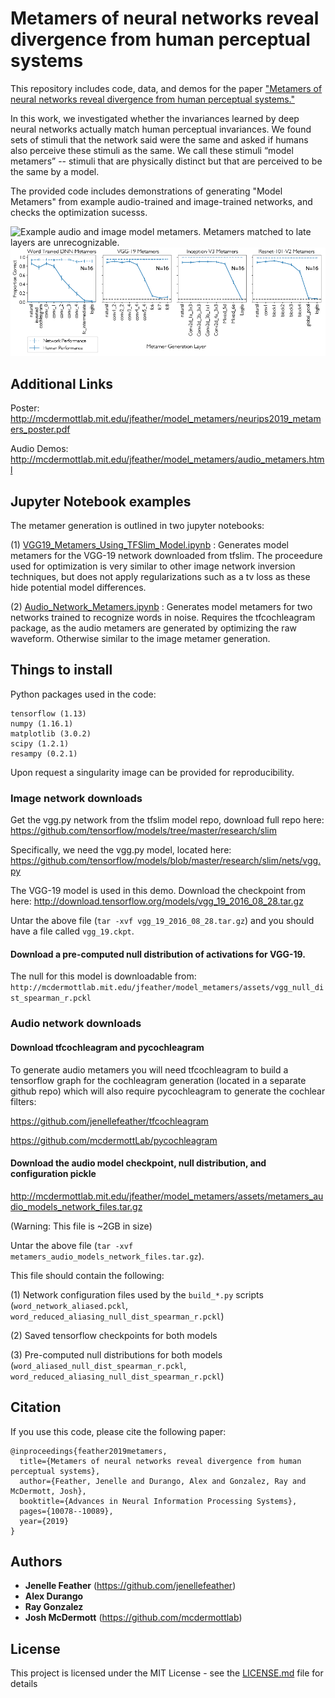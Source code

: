 # Metamers of neural networks reveal divergence from human perceptual systems
This repository includes code, data, and demos for the paper ["Metamers of neural networks reveal divergence from human perceptual systems."](https://papers.nips.cc/paper/9198-metamers-of-neural-networks-reveal-divergence-from-human-perceptual-systems)

In this work, we investigated whether the invariances learned by deep neural networks actually match human perceptual invariances. We found sets of stimuli that the network said were the same and asked if humans also perceive these stimuli as the same. We call these stimuli “model metamers” --  stimuli that are physically distinct but that are perceived to be the same by a model. 

The provided code includes demonstrations of generating "Model Metamers" from example audio-trained and image-trained networks, and checks the optimization sucesss.

![Example audio and image model metamers. Metamers matched to late layers are unrecognizable.](assets/ExampleModelMetamers_github.png)
![Human behavior results for model metamer recognition.](assets/four_network_human_behavior_github.png)

## Additional Links
Poster: http://mcdermottlab.mit.edu/jfeather/model_metamers/neurips2019_metamers_poster.pdf

Audio Demos: http://mcdermottlab.mit.edu/jfeather/model_metamers/audio_metamers.html

## Jupyter Notebook examples

The metamer generation is outlined in two jupyter notebooks: 

(1) [VGG19_Metamers_Using_TFSlim_Model.ipynb](VGG19_Metamers_Using_TFSlim_Model.ipynb) : Generates model metamers for the VGG-19 network downloaded from tfslim. The proceedure used for optimization is very similar to other image network inversion techniques, but does not apply regularizations such as a tv loss as these hide potential model differences. 

(2) [Audio_Network_Metamers.ipynb](Audio_Network_Metamers.ipynb) : Generates model metamers for two networks trained to recognize words in noise. Requires the tfcochleagram package, as the audio metamers are generated by optimizing the raw waveform. Otherwise similar to the image metamer generation. 


## Things to install
Python packages used in the code: 
```
tensorflow (1.13)
numpy (1.16.1)
matplotlib (3.0.2)
scipy (1.2.1)
resampy (0.2.1)
```
Upon request a singularity image can be provided for reproducibility. 

### Image network downloads
Get the vgg.py network from the tfslim model repo, download full repo here: 
https://github.com/tensorflow/models/tree/master/research/slim

Specifically, we need the vgg.py model, located here: 
https://github.com/tensorflow/models/blob/master/research/slim/nets/vgg.py

The VGG-19 model is used in this demo. Download the checkpoint from here:
http://download.tensorflow.org/models/vgg_19_2016_08_28.tar.gz

Untar the above file (`tar -xvf vgg_19_2016_08_28.tar.gz`) and you should have a file called `vgg_19.ckpt`.

#### Download a pre-computed null distribution of activations for VGG-19. 
The null for this model is downloadable from:
`http://mcdermottlab.mit.edu/jfeather/model_metamers/assets/vgg_null_dist_spearman_r.pckl`


### Audio network downloads

#### Download tfcochleagram and pycochleagram
To generate audio metamers you will need tfcochleagram to build a tensorflow graph for the cochleagram generation (located in a separate github repo) which will also require pycochleagram to generate the cochlear filters:

https://github.com/jenellefeather/tfcochleagram

https://github.com/mcdermottLab/pycochleagram

#### Download the audio model checkpoint, null distribution, and configuration pickle

http://mcdermottlab.mit.edu/jfeather/model_metamers/assets/metamers_audio_models_network_files.tar.gz

(Warning: This file is ~2GB in size)

Untar the above file (`tar -xvf metamers_audio_models_network_files.tar.gz`). 

This file should contain the following: 

(1) Network configuration files used by the `build_*.py` scripts (`word_network_aliased.pckl`, `word_reduced_aliasing_null_dist_spearman_r.pckl`)

(2) Saved tensorflow checkpoints for both models

(3) Pre-computed null distributions for both models (`word_aliased_null_dist_spearman_r.pckl`, `word_reduced_aliasing_null_dist_spearman_r.pckl`)

## Citation
If you use this code, please cite the following paper: 

```
@inproceedings{feather2019metamers,
  title={Metamers of neural networks reveal divergence from human perceptual systems},
  author={Feather, Jenelle and Durango, Alex and Gonzalez, Ray and McDermott, Josh},
  booktitle={Advances in Neural Information Processing Systems},
  pages={10078--10089},
  year={2019}
}
```

## Authors

* **Jenelle Feather** (https://github.com/jenellefeather)
* **Alex Durango**
* **Ray Gonzalez**
* **Josh McDermott** (https://github.com/mcdermottlab)

## License

This project is licensed under the MIT License - see the [LICENSE.md](LICENSE.md) file for details

